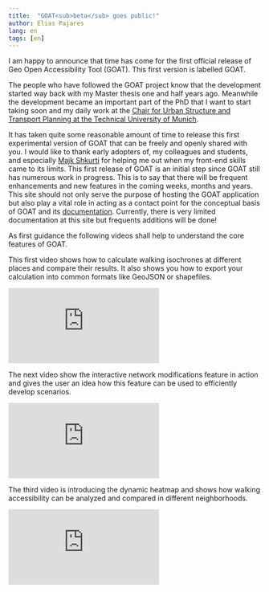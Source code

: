 ```yaml
---
title:  "GOAT<sub>beta</sub> goes public!"
author: Elias Pajares
lang: en
tags: [en]
---
```

I am happy to announce that time has come for the first official release of Geo Open Accessibility Tool (GOAT). This first version is labelled GOAT.

The people who have followed the GOAT project know that the development started way back with my Master thesis one and half years ago. Meanwhile the development became an important part of the PhD that I want to start taking soon and my daily work at the [Chair for Urban Structure and Transport Planning at the Technical University of Munich](https://www.sv.bgu.tum.de).

It has taken quite some reasonable amount of time to release this first experimental version of GOAT that can be freely and openly shared with you. I would like to thank early adopters of, my colleagues and students, and especially [Majk Shkurti](https://github.com/majkshkurti) for helping me out when my front-end skills came to its limits.
This first release of GOAT is an initial step since GOAT still has numerous work in progress. This is to say that there will be frequent enhancements and new features in the coming weeks, months and years.
This site should not only serve the purpose of hosting the GOAT application but also play a vital role in acting as a contact point for the conceptual basis of GOAT and its [documentation](/docs/about). Currently, there is very limited documentation at this site but frequents additions will be done!


As first guidance the following videos shall help to understand the core features of GOAT.

This first video shows how to calculate walking isochrones at different places and compare their results. It also shows you how to export your calculation into common formats like GeoJSON or shapefiles.

<p align="left">
<div class="embed-responsive embed-responsive-16by9">
  <iframe class="embed-responsive-item" src="https://player.vimeo.com/video/311547681" frameborder="0" webkitallowfullscreen mozallowfullscreen allowfullscreen></iframe>
</div>

The next video show the interactive network modifications feature in action and gives the user an idea how this feature can be used to efficiently develop scenarios.

<div class="embed-responsive embed-responsive-16by9">
  <iframe class="embed-responsive-item" src="https://player.vimeo.com/video/311550100" frameborder="0" webkitallowfullscreen mozallowfullscreen allowfullscreen></iframe>
</div>

The third video is introducing the dynamic heatmap and shows how walking accessibility can be analyzed and compared in different neighborhoods.

<div class="embed-responsive embed-responsive-16by9">
  <iframe class="embed-responsive-item" src="https://player.vimeo.com/video/311549509" frameborder="0" webkitallowfullscreen mozallowfullscreen allowfullscreen></iframe>
</div>
</p>



